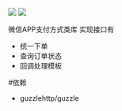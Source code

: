 ![](https://scrutinizer-ci.com/g/xltxlm/weixinpay/badges/quality-score.png?b=master)
![](https://scrutinizer-ci.com/g/xltxlm/weixinpay/badges/build.png?b=master)

微信APP支付方式类库
实现接口有

+ 统一下单
+ 查询订单状态
+ 回调处理模板

#依赖
+ guzzlehttp/guzzle
